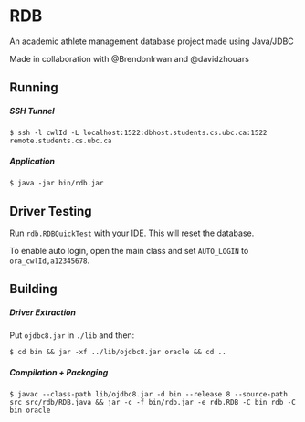 # RDB
An academic athlete management database project made using Java/JDBC

Made in collaboration with @BrendonIrwan and @davidzhouars

## Running

##### SSH Tunnel

    $ ssh -l cwlId -L localhost:1522:dbhost.students.cs.ubc.ca:1522 remote.students.cs.ubc.ca

##### Application

    $ java -jar bin/rdb.jar

## Driver Testing

Run `rdb.RDBQuickTest` with your IDE. This will reset the database.

To enable auto login, open the main class and set `AUTO_LOGIN` to `ora_cwlId,a12345678`.

## Building

##### Driver Extraction

Put `ojdbc8.jar` in `./lib` and then:

    $ cd bin && jar -xf ../lib/ojdbc8.jar oracle && cd ..

##### Compilation + Packaging

    $ javac --class-path lib/ojdbc8.jar -d bin --release 8 --source-path src src/rdb/RDB.java && jar -c -f bin/rdb.jar -e rdb.RDB -C bin rdb -C bin oracle
